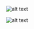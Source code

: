 ![alt text](https://github.com/tkachukvladislav/DevOps_online_Kiev_2021Q4/blob/main/m2/task2.2/1.%20Creating%20VM%20with%20Amazon%20Lightsail.jpg)

![alt text](https://github.com/tkachukvladislav/DevOps_online_Kiev_2021Q4/blob/main/m2/task2.2/2.%20Connecting%20to%20the%20VM.jpg)
